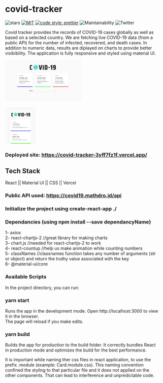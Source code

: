 # covid-tracker <br />
![stars](https://img.shields.io/github/stars/Minakshi-Verma/covid-tracker) [![MIT](https://img.shields.io/packagist/l/doctrine/orm.svg)](https://img.shields.io/github/license/Minakshi-Verma/covid-tracker) [![code style: prettier](https://img.shields.io/badge/code_style-prettier-ff69b4.svg?style=flat-square)](https://github.com/prettier/prettier) ![Maintainability](https://api.codeclimate.com/v1/badges/39c95c84b11b91c11a7b/maintainability) ![Twitter](https://img.shields.io/twitter/url?style=social&url=https%3A%2F%2Ftwitter.com%2Fminakshi_12) 
 

Covid tracker provides the records of COVID-19 cases globally as well as based on a selected country. We are fetching live COVID-19 data (from a public API) for the number of infected, recovered, and death cases. In addition to numeric data, results are diplayed on charts to provide better visibibility. The application is fully responsive and styled using material UI.

<img src="./img/Screenshot (10).png" alt="desktop" width="250">
 <br/>
 <br/>
<img src="./img/Screenshot (12).png" alt="mobile" width="100">



### Deployed site: https://covid-tracker-3yff7fz1f.vercel.app/

## Tech Stack
React || Material UI || CSS || Vercel 

### Public API used: https://covid19.mathdro.id/api

### Initialize the project using create-react-app ./

### Dependancies (using npm install --save dependancyName)
1- axios  <br />
2- react-chartjs-2    //great library for making charts   <br />
3- chart.js          //needed for react-chartjs-2 to work   <br />
4- react-countup    //help us  make animation while counting numbers   <br />
5- classNames      //classnames function takes any number of arguments (str or object) and return the truthy value associated with the key   <br />
6- @material-ui/core   <br />

### Available Scripts
In the project directory, you can run:

### yarn start
Runs the app in the development mode.
Open http://localhost:3000 to view it in the browser. <br />
The page will reload if you make edits. <br />

### yarn build
Builds the app for production to the build folder.
It correctly bundles React in production mode and optimizes the build for the best performance.



It is important while naming ther css files in react application, to use the prefix .module (example: Card.module.css). This naming convention confined the styling to that particular file and it does not applied on the other components. That can lead to interference and unpredictable code.
